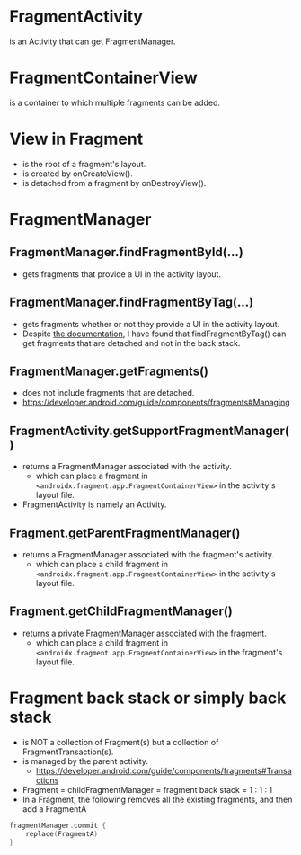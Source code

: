 # FragmentActivity
is an Activity that can get FragmentManager.

# FragmentContainerView
is a container to which multiple fragments can be added.

# View in Fragment
* is the root of a fragment's layout.
* is created by onCreateView().
* is detached from a fragment  by onDestroyView().

# FragmentManager
## FragmentManager.findFragmentById(...)
* gets fragments that provide a UI in the activity layout.
## FragmentManager.findFragmentByTag(...)
* gets fragments whether or not they provide a UI in the activity layout.
* Despite [the documentation](https://developer.android.com/reference/kotlin/androidx/fragment/app/FragmentManager#findfragmentbytag), I have found that findFragmentByTag() can get fragments that are detached and not in the back stack.
## FragmentManager.getFragments()
* does not include fragments that are detached.
* https://developer.android.com/guide/components/fragments#Managing

## FragmentActivity.getSupportFragmentManager()
* returns a FragmentManager associated with the activity.
  * which can place a fragment in `<androidx.fragment.app.FragmentContainerView>` in the activity's layout file.
* FragmentActivity is namely an Activity.

## Fragment.getParentFragmentManager()
* returns a FragmentManager associated with the fragment's activity.
  * which can place a child fragment in `<androidx.fragment.app.FragmentContainerView>` in the activity's layout file.

## Fragment.getChildFragmentManager()
* returns a private FragmentManager associated with the fragment.
  * which can place a child fragment in `<androidx.fragment.app.FragmentContainerView>` in the fragment's layout file.

# Fragment back stack or simply back stack
* is NOT a collection of Fragment(s) but a collection of FragmentTransaction(s).
* is managed by the parent activity.
  * https://developer.android.com/guide/components/fragments#Transactions
* Fragment = childFragmentManager = fragment back stack = 1 : 1 : 1
* In a Fragment, the following removes all the existing fragments, and then add a FragmentA
```kotlin
fragmentManager.commit {
    replace(FragmentA)
}
```